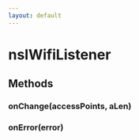 ```yaml
---
layout: default
---
```


# nsIWifiListener #

## Methods ##

### onChange(accessPoints, aLen) ###

### onError(error) ###
